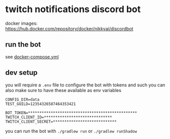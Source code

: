 # twitch notifications discord bot

docker images: https://hub.docker.com/repository/docker/nikkyai/discordbot

## run the bot

see [docker-compose.yml](./docker-compose.yml)

## dev setup

you will require a `.env` file to configure the bot with tokens and such
you can also make sure to have these available as env variables

```
CONFIG_DIR=data
TEST_GUILD=12354326587464353421

BOT_TOKEN=************************************************
TWITCH_CLIENT_ID=******************************
TWITCH_CLIENT_SECRET=****************************
```

you can run the bot with `./gradlew run` or `./gradlew runShadow`
